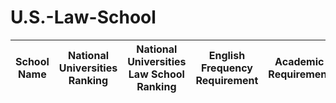 # U.S.-Law-School

| School Name  |   National Universities Ranking |  National Universities Law School Ranking |  English Frequency Requirement| Academic Requirement |  Application Deadline |    Application Fee |
|----------------|---------|---------|---------|---------|----------|------------|

